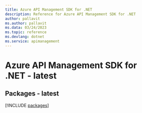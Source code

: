 ```yaml
---
title: Azure API Management SDK for .NET
description: Reference for Azure API Management SDK for .NET
author: pallavit
ms.author: pallavit
ms.data: 03/24/2023
ms.topic: reference
ms.devlang: dotnet
ms.service: apimanagement
---
```

# Azure API Management SDK for .NET - latest
## Packages - latest
[!INCLUDE [packages](api-management-index.md)]